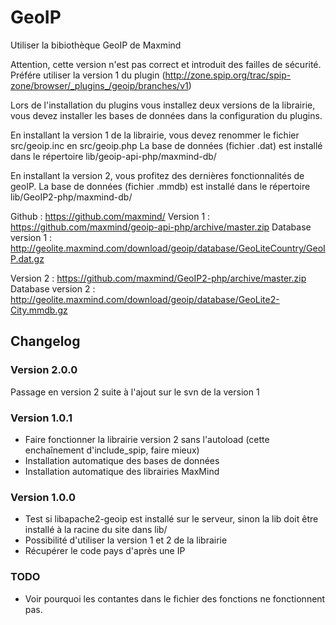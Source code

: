 GeoIP
============

Utiliser la bibiothèque GeoIP de Maxmind

Attention, cette version n'est pas correct et introduit des failles de sécurité. Préfére utiliser la version 1 du plugin (http://zone.spip.org/trac/spip-zone/browser/_plugins_/geoip/branches/v1)

Lors de l'installation du plugins vous installez deux versions de la librairie, vous devez installer les bases de données dans la configuration du plugins.

En installant la version 1 de la librairie, vous devez renommer le fichier src/geoip.inc en src/geoip.php
La base de données (fichier .dat) est installé dans le répertoire lib/geoip-api-php/maxmind-db/ 

En installant la version 2, vous profitez des dernières fonctionnalités de geoIP.
La base de données (fichier .mmdb) est installé dans le répertoire lib/GeoIP2-php/maxmind-db/ 

Github : https://github.com/maxmind/
Version 1 : https://github.com/maxmind/geoip-api-php/archive/master.zip
Database version 1 : http://geolite.maxmind.com/download/geoip/database/GeoLiteCountry/GeoIP.dat.gz

Version 2 : https://github.com/maxmind/GeoIP2-php/archive/master.zip 
Database version 2 : http://geolite.maxmind.com/download/geoip/database/GeoLite2-City.mmdb.gz

## Changelog

### Version 2.0.0

Passage en version 2 suite à l'ajout sur le svn de la version 1

### Version 1.0.1

- Faire fonctionner la librairie version 2 sans l'autoload (cette enchaînement d'include_spip, faire mieux)
- Installation automatique des bases de données
- Installation automatique des librairies MaxMind

### Version 1.0.0

- Test si libapache2-geoip est installé sur le serveur, sinon la lib doit être installé à la racine du site dans lib/
- Possibilité d'utiliser la version 1 et 2 de la librairie
- Récupérer le code pays d'après une IP

### TODO

- Voir pourquoi les contantes dans le fichier des fonctions ne fonctionnent pas.
